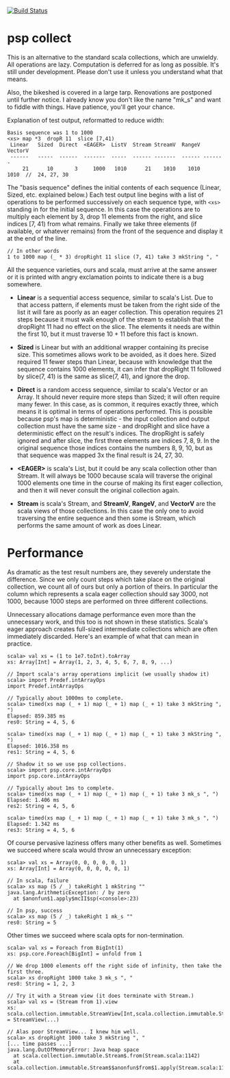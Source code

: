 [![Build Status](https://travis-ci.org/paulp/psp-view.png)](https://travis-ci.org/paulp/psp-view)

psp collect
===========

This is an alternative to the standard scala collections, which are unwieldy.
All operations are lazy. Computation is deferred for as long as possible.
It's still under development. Please don't use it unless you understand what that means.

Also, the bikeshed is covered in a large tarp. Renovations are postponed until further
notice. I already know you don't like the name "mk_s" and want to fiddle with things.
Have patience, you'll get your chance.

Explanation of test output, reformatted to reduce width:

```
Basis sequence was 1 to 1000
<xs> map *3  dropR 11  slice [7,41)
 Linear   Sized  Direct  <EAGER>  ListV  Stream StreamV  RangeV VectorV
 ------   -----  ------  -------  -----  ------ -------  ------ -------
     21      10       3     1000   1010      21    1010    1010    1010  //  24, 27, 30
```

The "basis sequence" defines the initial contents of each sequence (Linear, Sized, etc. explained below.)
Each test output line begins with a list of operations to be performed successively on each sequence type,
with ```<xs>``` standing in for the initial sequence. In this case the operations are to multiply each element by 3,
drop 11 elements from the right, and slice indices [7, 41) from what remains. Finally we take three elements
(if available, or whatever remains) from the front of the sequence and display it at the end of the line.

```
// In other words
1 to 1000 map (_ * 3) dropRight 11 slice (7, 41) take 3 mkString ", "
```

All the sequence varieties, ours and scala, must arrive at the same answer or it is printed
with angry exclamation points to indicate there is a bug somewhere.

- **Linear** is a sequential access sequence, similar to scala's List. Due to that access pattern,
if elements must be taken from the right side of the list it will fare as poorly as an eager
collection. This operation requires 21 steps because it must walk enough of the stream to
establish that the dropRight 11 had no effect on the slice. The elements it needs are within
the first 10, but it must traverse 10 + 11 before this fact is known.

- **Sized** is Linear but with an additional wrapper containing its precise size. This sometimes
allows work to be avoided, as it does here. Sized required 11 fewer steps than Linear,
because with knowledge that the sequence contains 1000 elements, it can infer that dropRight 11
followed by slice(7, 41) is the same as slice(7, 41), and ignore the drop.

- **Direct** is a random access sequence, similar to scala's Vector or an Array. It should never
require more steps than Sized; it will often require many fewer. In this case, as is common,
it requires exactly three, which means it is optimal in terms of operations performed. This is
possible because psp's map is deterministic - the input collection and output collection must
have the same size - and dropRight and slice have a deterministic effect on the result's indices.
The dropRight is safely ignored and after slice, the first three elements are indices 7, 8, 9.
In the original sequence those indices contains the numbers 8, 9, 10, but as that sequence was
mapped 3x the final result is 24, 27, 30.

- **&lt;EAGER&gt;** is scala's List, but it could be any scala collection other than Stream.
It will always be 1000 because scala will traverse the original 1000 elements one time
in the course of making its first eager collection, and then it will never consult the
original collection again.

- **Stream** is scala's Stream, and **StreamV**, **RangeV**, and **VectorV** are the scala
views of those collections. In this case the only one to avoid traversing the entire sequence
and then some is Stream, which performs the same amount of work as does Linear.

Performance
===========

As dramatic as the test result numbers are, they severely understate the difference.
Since we only count steps which take place on the original collection, we count
all of ours but only a portion of theirs. In particular the column <EAGER> which
represents a scala eager collection should say 3000, not 1000, because 1000 steps
are performed on three different collections.

Unnecessary allocations damage performance even more than the unnecessary work,
and this too is not shown in these statistics. Scala's eager approach creates full-sized
intermediate collections which are often immediately discarded. Here's an example of
what that can mean in practice.
```
scala> val xs = (1 to 1e7.toInt).toArray
xs: Array[Int] = Array(1, 2, 3, 4, 5, 6, 7, 8, 9, ...)

// Import scala's array operations implicit (we usually shadow it)
scala> import Predef.intArrayOps
import Predef.intArrayOps

// Typically about 1000ms to complete.
scala> timed(xs map (_ + 1) map (_ + 1) map (_ + 1) take 3 mkString ", ")
Elapsed: 859.385 ms
res0: String = 4, 5, 6

scala> timed(xs map (_ + 1) map (_ + 1) map (_ + 1) take 3 mkString ", ")
Elapsed: 1016.358 ms
res1: String = 4, 5, 6

// Shadow it so we use psp collections.
scala> import psp.core.intArrayOps
import psp.core.intArrayOps

// Typically about 1ms to complete.
scala> timed(xs map (_ + 1) map (_ + 1) map (_ + 1) take 3 mk_s ", ")
Elapsed: 1.406 ms
res2: String = 4, 5, 6

scala> timed(xs map (_ + 1) map (_ + 1) map (_ + 1) take 3 mk_s ", ")
Elapsed: 1.342 ms
res3: String = 4, 5, 6
```

Of course pervasive laziness offers many other benefits as well. Sometimes we succeed where scala would throw an unnecessary exception:

```
scala> val xs = Array(0, 0, 0, 0, 0, 1)
xs: Array[Int] = Array(0, 0, 0, 0, 0, 1)

// In scala, failure
scala> xs map (5 / _) takeRight 1 mkString ""
java.lang.ArithmeticException: / by zero
  at $anonfun$1.apply$mcII$sp(<console>:23)

// In psp, success
scala> xs map (5 / _) takeRight 1 mk_s ""
res0: String = 5
```

Other times we succeed where scala opts for non-termination.

```
scala> val xs = Foreach from BigInt(1)
xs: psp.core.Foreach[BigInt] = unfold from 1

// We drop 1000 elements off the right side of infinity, then take the first three.
scala> xs dropRight 1000 take 3 mk_s ", "
res0: String = 1, 2, 3

// Try it with a Stream view (it does terminate with Stream.)
scala> val xs = (Stream from 1).view
xs: scala.collection.immutable.StreamView[Int,scala.collection.immutable.Stream[Int]] = StreamView(...)

// Alas poor StreamView... I knew him well.
scala> xs dropRight 1000 take 3 mkString ", "
[... time passes ...]
java.lang.OutOfMemoryError: Java heap space
  at scala.collection.immutable.Stream$.from(Stream.scala:1142)
  at scala.collection.immutable.Stream$$anonfun$from$1.apply(Stream.scala:1142)
```
